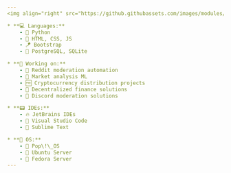 ```yaml
---
<img align="right" src="https://github.githubassets.com/images/modules/site/home/astro-mona.svg" width=350>

* **💻 Languages:**
    - 🐍 Python
    - 📡 HTML, CSS, JS
    - 🪁 Bootstrap
    - 💾 PostgreSQL, SQLite

* **👷 Working on:**
    - 🔨 Reddit moderation automation
    - 💸 Market analysis ML
    - 🆓 Cryptocurrency distribution projects
    - 📁 Decentralized finance solutions
    - 🧭 Discord moderation solutions 

* **📟 IDEs:**
    - 🔥 JetBrains IDEs
    - 🏦 Visual Studio Code
    - 💨 Sublime Text

* **🐧 OS:**
    - 🍿 Pop\!\_OS
    - 👻 Ubuntu Server
    - 🎩 Fedora Server
---
```

